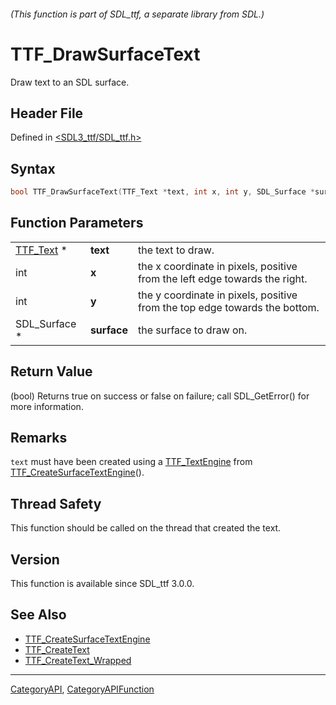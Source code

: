 ###### (This function is part of SDL_ttf, a separate library from SDL.)
# TTF_DrawSurfaceText

Draw text to an SDL surface.

## Header File

Defined in [<SDL3_ttf/SDL_ttf.h>](https://github.com/libsdl-org/SDL_ttf/blob/main/include/SDL3_ttf/SDL_ttf.h)

## Syntax

```c
bool TTF_DrawSurfaceText(TTF_Text *text, int x, int y, SDL_Surface *surface);
```

## Function Parameters

|                        |             |                                                                            |
| ---------------------- | ----------- | -------------------------------------------------------------------------- |
| [TTF_Text](TTF_Text) * | **text**    | the text to draw.                                                          |
| int                    | **x**       | the x coordinate in pixels, positive from the left edge towards the right. |
| int                    | **y**       | the y coordinate in pixels, positive from the top edge towards the bottom. |
| SDL_Surface *          | **surface** | the surface to draw on.                                                    |

## Return Value

(bool) Returns true on success or false on failure; call SDL_GetError() for
more information.

## Remarks

`text` must have been created using a [TTF_TextEngine](TTF_TextEngine) from
[TTF_CreateSurfaceTextEngine](TTF_CreateSurfaceTextEngine)().

## Thread Safety

This function should be called on the thread that created the text.

## Version

This function is available since SDL_ttf 3.0.0.

## See Also

- [TTF_CreateSurfaceTextEngine](TTF_CreateSurfaceTextEngine)
- [TTF_CreateText](TTF_CreateText)
- [TTF_CreateText_Wrapped](TTF_CreateText_Wrapped)

----
[CategoryAPI](CategoryAPI), [CategoryAPIFunction](CategoryAPIFunction)

